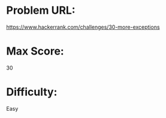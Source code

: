 # Problem URL:
https://www.hackerrank.com/challenges/30-more-exceptions

# Max Score:
30

# Difficulty:
Easy

